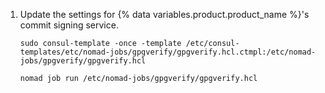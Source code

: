 1. Update the settings for {% data variables.product.product_name %}'s commit signing service.

   ```bash{:copy}
   sudo consul-template -once -template /etc/consul-templates/etc/nomad-jobs/gpgverify/gpgverify.hcl.ctmpl:/etc/nomad-jobs/gpgverify/gpgverify.hcl
    
   nomad job run /etc/nomad-jobs/gpgverify/gpgverify.hcl
   ```
